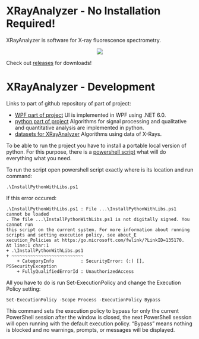 # XRayAnalyzer - No Installation Required!

XRayAnalyzer is software for X-ray fluorescence spectrometry.

<div align='center'>
    <a href='https://scottplot.net'><img src='https://user-images.githubusercontent.com/25822781/168403944-b216ccab-8c6c-484b-bb7b-ec76967f956d.png'></a>
</div>

Check out [releases](https://github.com/irelevant25/XRayAnalyzer/releases) for downloads!

# XRayAnalyzer - Development

Links to part of github repository of part of project:

- [WPF part of project](https://github.com/irelevant25/XRayAnalyzer/tree/XRayAnalyzer-0.1/XRayAnalyzer) UI is implemented in WPF using .NET 6.0.
- [python part of project](https://github.com/irelevant25/XRayAnalyzer/tree/XRayAnalyzer-0.1/XRayAnalyzer/Scripts) Algorithms for signal processing and qualitative and quantitative analysis are implemented in python.
- [datasets for XRayAnalyzer](https://github.com/irelevant25/XRayAnalyzer/tree/XRayAnalyzer-0.1/XRayAnalyzer/Datasets) Algorithms using data of X-Rays.

To be able to run the project you have to install a portable local version of python. For this purpose, there is a [powershell script](https://github.com/irelevant25/XRayAnalyzer/blob/XRayAnalyzer-0.1/XRayAnalyzer/InstallPythonWithLibs.ps1) what will do everything what you need.

To run the script open powershell script exactly where is its location and run command:

    .\InstallPythonWithLibs.ps1

If this error occured:

    .\InstallPythonWithLibs.ps1 : File ...\InstallPythonWithLibs.ps1 cannot be loaded
    . The file ...\InstallPythonWithLibs.ps1 is not digitally signed. You cannot run
    this script on the current system. For more information about running scripts and setting execution policy, see about_E
    xecution_Policies at https:/go.microsoft.com/fwlink/?LinkID=135170.
    At line:1 char:1
    + .\InstallPythonWithLibs.ps1
    + ~~~~~~~~~~~~~~~~~~~~~~~~~~~
        + CategoryInfo          : SecurityError: (:) [], PSSecurityException
        + FullyQualifiedErrorId : UnauthorizedAccess

All you have to do is run Set-ExecutionPolicy and change the Execution Policy setting:

    Set-ExecutionPolicy -Scope Process -ExecutionPolicy Bypass

This command sets the execution policy to bypass for only the current PowerShell session after the window is closed, the next PowerShell session will open running with the default execution policy. “Bypass” means nothing is blocked and no warnings, prompts, or messages will be displayed.